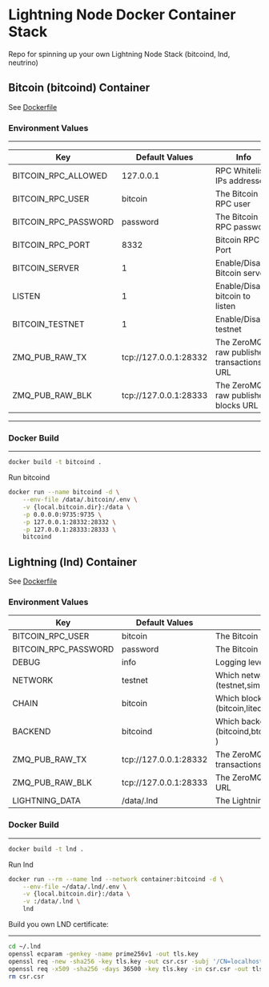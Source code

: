 # Lightning Node Docker Container Stack

Repo for spinning up your own Lightning Node Stack (bitcoind, lnd, neutrino)

Bitcoin (bitcoind) Container 
---
See [Dockerfile](./docker/bitcoind/Dockerfile)
### Environment Values
-----
|Key|Default Values|Info|
|---|---|---|
|BITCOIN_RPC_ALLOWED|127.0.0.1|RPC Whitelist IPs addresses|
|BITCOIN_RPC_USER|bitcoin|The Bitcoin RPC user|
|BITCOIN_RPC_PASSWORD|password |The Bitcoin RPC password|
|BITCOIN_RPC_PORT|8332|Bitcoin RPC Port |
|BITCOIN_SERVER|1|Enable/Disable Bitcoin server|
|LISTEN|1|Enable/Disable bitcoin to listen|
|BITCOIN_TESTNET|1|Enable/Disable testnet|
|ZMQ_PUB_RAW_TX|tcp://127.0.0.1:28332|The ZeroMQ raw publisher transactions URL|
|ZMQ_PUB_RAW_BLK|tcp://127.0.0.1:28333|The ZeroMQ raw publisher blocks URL|
---
### Docker Build
---
```bash
docker build -t bitcoind .
```

Run bitcoind

```bash
docker run --name bitcoind -d \
    --env-file /data/.bitcoin/.env \
    -v {local.bitcoin.dir}:/data \
    -p 0.0.0.0:9735:9735 \
    -p 127.0.0.1:28332:28332 \
    -p 127.0.0.1:28333:28333 \
    bitcoind
```

Lightning (lnd) Container
---
See [Dockerfile](./docker/lnd/Dockerfile)
### Environment Values

|Key|Default Values|Info|
|---|---|---|
|BITCOIN_RPC_USER|bitcoin|The Bitcoin RPC user|
|BITCOIN_RPC_PASSWORD|password |The Bitcoin RPC password|
|DEBUG|info|Logging level|
|NETWORK|testnet|Which network to use (testnet,simnet,mainnet)|
|CHAIN|bitcoin|Which blockchain to use (bitcoin,litecoin)|
|BACKEND|bitcoind|Which backend to use (bitcoind,btcd,litecoind,ltcd,neutrino )|
|ZMQ_PUB_RAW_TX|tcp://127.0.0.1:28332|The ZeroMQ raw publisher transactions URL|
|ZMQ_PUB_RAW_BLK|tcp://127.0.0.1:28333|The ZeroMQ raw publisher blocks URL|
|LIGHTNING_DATA|/data/.lnd|The Lightning .lnd directory location|

### Docker Build
---

```bash
docker build -t lnd .
```
Run lnd

```bash
docker run --rm --name lnd --network container:bitcoind -d \
    --env-file ~/data/.lnd/.env \
    -v {local.bitcoin.dir}:/data \
    -v :/data/.lnd \
    lnd
```

Build you own LND certificate:

---

```bash
cd ~/.lnd
openssl ecparam -genkey -name prime256v1 -out tls.key
openssl req -new -sha256 -key tls.key -out csr.csr -subj '/CN=localhost/O=lnd'
openssl req -x509 -sha256 -days 36500 -key tls.key -in csr.csr -out tls.cert
rm csr.csr
```
